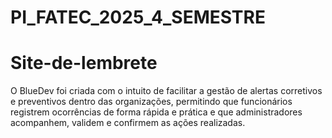 # PI_FATEC_2025_4_SEMESTRE

# Site-de-lembrete
O BlueDev foi criada com o intuito de facilitar a gestão de alertas corretivos e preventivos dentro das organizações, permitindo que funcionários registrem ocorrências de forma rápida e prática e que administradores acompanhem, validem e confirmem as ações realizadas.

